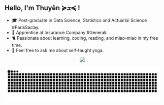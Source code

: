 ## Hello, I'm Thuyên ≽ܫ≼ !

- 🎓 Post-graduate in Data Science, Statistics and Actuarial Science #ParisSaclay.
- 🌱 Apprentice at Insurance Company #Generali.
- 🐈 Passionate about learning, coding, reading, and miao-miao in my free time.
- 🎀 Feel free to ask me about self-taught yoga.

<p align="center"><a href="https://fr.linkedin.com/in/le-thuy-thuyen-nguyen-b38821169?trk=people-guest_people_search-card"><img src="https://img.shields.io/badge/linkedin-%230077B5.svg?&style=for-the-badge&logo=linkedin&logoColor=white" height=25></a>



![snake gif](https://github.com/thuyen98/thuyen98/blob/output/github-contribution-grid-snake.svg)  

